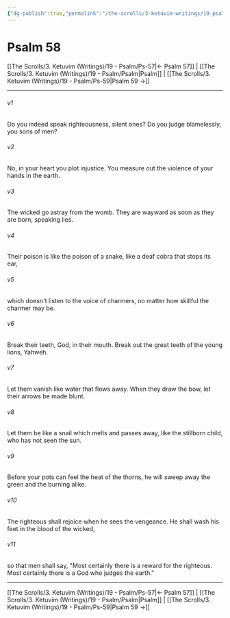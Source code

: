 ```yaml
---
{"dg-publish":true,"permalink":"/the-scrolls/3-ketuvim-writings/19-psalm/ps-58/","tags":["TheScrolls","Ketuvim"]}
---
```



# Psalm 58

[[The Scrolls/3. Ketuvim (Writings)/19 - Psalm/Ps-57\|← Psalm 57]] | [[The Scrolls/3. Ketuvim (Writings)/19 - Psalm/Psalm\|Psalm]] | [[The Scrolls/3. Ketuvim (Writings)/19 - Psalm/Ps-59\|Psalm 59 →]]
***



###### v1 
Do you indeed speak righteousness, silent ones? Do you judge blamelessly, you sons of men? 

###### v2 
No, in your heart you plot injustice. You measure out the violence of your hands in the earth. 

###### v3 
The wicked go astray from the womb. They are wayward as soon as they are born, speaking lies. 

###### v4 
Their poison is like the poison of a snake, like a deaf cobra that stops its ear, 

###### v5 
which doesn't listen to the voice of charmers, no matter how skillful the charmer may be. 

###### v6 
Break their teeth, God, in their mouth. Break out the great teeth of the young lions, Yahweh. 

###### v7 
Let them vanish like water that flows away. When they draw the bow, let their arrows be made blunt. 

###### v8 
Let them be like a snail which melts and passes away, like the stillborn child, who has not seen the sun. 

###### v9 
Before your pots can feel the heat of the thorns, he will sweep away the green and the burning alike. 

###### v10 
The righteous shall rejoice when he sees the vengeance. He shall wash his feet in the blood of the wicked, 

###### v11 
so that men shall say, "Most certainly there is a reward for the righteous. Most certainly there is a God who judges the earth."

***
[[The Scrolls/3. Ketuvim (Writings)/19 - Psalm/Ps-57\|← Psalm 57]] | [[The Scrolls/3. Ketuvim (Writings)/19 - Psalm/Psalm\|Psalm]] | [[The Scrolls/3. Ketuvim (Writings)/19 - Psalm/Ps-59\|Psalm 59 →]]
